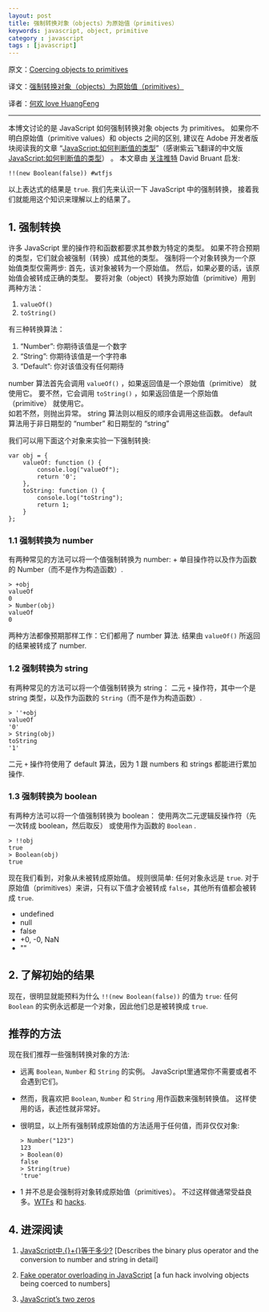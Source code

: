 ```yaml
---
layout: post
title: 强制转换对象（objects）为原始值（primitives）
keywords: javascript, object, primitive
category : javascript
tags : [javascript]
---
```


原文：[Coercing objects to primitives](http://www.2ality.com/2012/11/coercing-objects.html)

译文：[强制转换对象（objects）为原始值（primitives）](http://justjavac.com/javascript/2013/04/22/javascript-coercing-objects-to-primitives.html)

译者：[何欢 love HuangFeng]()

----------------------------------------------------

本博文讨论的是 JavaScript 如何强制转换对象 objects 为 primitives。 
如果你不明白原始值（primitive values）和 objects 之间的区别, 
建议在 Adobe 开发者版块阅读我的文章 “[JavaScript:如何判断值的类型][]”（感谢紫云飞翻译的中文版[JavaScript:如何判断值的类型](http://www.cnblogs.com/ziyunfei/archive/2012/10/11/2717057.html)） 。 
本文章由 [关注推特][] David Bruant 启发:

[JavaScript:如何判断值的类型]: http://www.adobe.com/devnet/html5/articles/categorizing-values-in-javascript.html
[关注推特]: https://twitter.com/DavidBruant/status/273451064764805120

	!!(new Boolean(false)) #wtfjs

以上表达式的结果是 `true`. 
我们先来认识一下 JavaScript 中的强制转换，
接着我们就能用这个知识来理解以上的结果了。

## 1. 强制转换

许多 JavaScript 里的操作符和函数都要求其参数为特定的类型。
如果不符合预期的类型，它们就会被强制（转换）成其他的类型。
强制将一个对象转换为一个原始值类型仅需两步: 首先，该对象被转为一个原始值。
然后，如果必要的话，该原始值会被转成正确的类型。 
要将对象（object）转换为原始值（primitive）用到两种方法：

1. `valueOf()`
2. `toString()`

有三种转换算法：

1. “Number”: 你期待该值是一个数字
2. “String”: 你期待该值是一个字符串
3. “Default”: 你对该值没有任何期待

number 算法首先会调用 `valueOf()` ，如果返回值是一个原始值（primitive） 就使用它。 
要不然，它会调用 `toString()` ，如果返回值是一个原始值（primitive） 就使用它。  
如若不然，则抛出异常。 
string 算法则以相反的顺序会调用这些函数。
default 算法用于非日期型的 “number” 和日期型的 “string”

我们可以用下面这个对象来实验一下强制转换:

    var obj = {
        valueOf: function () {
            console.log("valueOf");
            return '0';
        },
        toString: function () {
            console.log("toString");
            return 1;
        }
    };

### 1.1 强制转换为 number

有两种常见的方法可以将一个值强制转换为 number: + 单目操作符以及作为函数的 Number（而不是作为构造函数）.

    > +obj
    valueOf
    0
    > Number(obj)
    valueOf
    0

两种方法都像预期那样工作：它们都用了 number 算法. 
结果由 `valueOf()` 所返回的结果被转成了 number.

### 1.2 强制转换为 string

有两种常见的方法可以将一个值强制转换为 string： 
二元 `+` 操作符，其中一个是 string 类型，以及作为函数的 `String`（而不是作为构造函数）.

    > ''+obj
    valueOf
    '0'
    > String(obj)
    toString
    '1'

二元 `+` 操作符使用了 default 算法，因为 1 跟 numbers 和 strings 都能进行累加操作.

### 1.3 强制转换为 boolean

有两种方法可以将一个值强制转换为 boolean：
使用两次二元逻辑反操作符（先一次转成 boolean，然后取反） 或使用作为函数的 `Boolean` .

    > !!obj
    true
    > Boolean(obj)
    true

现在我们看到，对象从未被转成原始值。
规则很简单: 任何对象永远是 `true`. 
对于原始值（primitives）来讲，只有以下值才会被转成 `false`，其他所有值都会被转成 `true`.

* undefined
* null
* false
* +0, -0, NaN
* ""

## 2. 了解初始的结果

现在，很明显就能预料为什么 `!!(new Boolean(false))` 的值为 `true`: 
任何 `Boolean` 的实例永远都是一个对象，因此他们总是被转换成 `true`.

## 推荐的方法

现在我们推荐一些强制转换对象的方法:

*	远离 `Boolean`, `Number` 和 `String` 的实例。
	JavaScript里通常你不需要或者不会遇到它们。

*	然而，我喜欢把 `Boolean`, `Number` 和 `String` 用作函数来强制转换值。 
	这样使用的话，表述性就非常好。

*	很明显，以上所有强制转成原始值的方法适用于任何值，而非仅仅对象:

	    > Number("123")
	    123
	    > Boolean(0)
	    false
	    > String(true)
	    'true'

*	1 并不总是会强制将对象转成原始值（primitives）。 
	不过这样做通常受益良多。[WTFs][1] 和 [hacks][2].

## 4. 进深阅读

1. [JavaScript中,{}+{}等于多少?][1] [Describes the binary plus operator and the conversion to number and string in detail]

2. [Fake operator overloading in JavaScript][2] [a fun hack involving objects being coerced to numbers]

3. [JavaScript’s two zeros][3]

[1]: http://justjavac.com/javascript/2012/12/20/object-plus-object.html
[2]: http://www.2ality.com/2011/12/fake-operator-overloading.html
[3]: http://www.2ality.com/2012/03/signedzero.html
